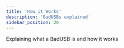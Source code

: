 ```yaml
---
title: 'How it Works'
description: 'BadUSBs explained'
sidebar_position: 20
---
```


Explaining what a BadUSB is and how it works